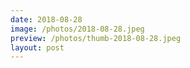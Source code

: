 ```yaml
---
date: 2018-08-28
image: /photos/2018-08-28.jpeg
preview: /photos/thumb-2018-08-28.jpeg
layout: post
---
```



